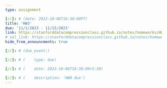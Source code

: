 ```yaml
---
type: assignment

[//]: # (date: 2022-10-06T16:30:00PT)
title: 'HW3'
due: '11/1/2023 - 11/15/2023'
link: https://stanforddatacompressionclass.github.io/notes/homeworks/HW3.html
# sol_link: https://stanforddatacompressionclass.github.io/notes/homeworks/HW2_sol.html
hide_from_announcments: true

[//]: # (due_event:)

[//]: # (    type: due)

[//]: # (    date: 2022-10-06T16:30:00+5:30)

[//]: # (    description: 'HW0 due')
---
```


